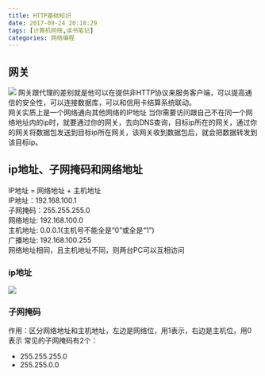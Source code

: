 ```yaml
---
title: HTTP基础知识
date: 2017-09-24 20:18:29  
tags: [计算机网络,读书笔记]  
categories: 网络编程
---
```

## 网关
![](http://owu391pls.bkt.clouddn.com/tjHttp1.png)
网关跟代理的差别就是他可以在提供非HTTP协议来服务客户端，可以提高通信的安全性，可以连接数据库，可以和信用卡结算系统联动。  
网关实质上是一个网络通向其他网络的IP地址
当你需要访问跟自己不在同一个网络地址内的ip时，就要通过你的网关，去向DNS查询，目标ip所在的网关，通过你的网关将数据包发送到目标ip所在网关，该网关收到数据包后，就会把数据转发到该目标ip。

## ip地址、子网掩码和网络地址
IP地址 = 网络地址 + 主机地址  
IP地址：192.168.100.1  
子网掩码：255.255.255.0  
网络地址: 192.168.100.0   
主机地址: 0.0.0.1(主机号不能全是“0”或全是“1”)  
广播地址: 192.168.100.255   
网络地址相同，且主机地址不同，则两台PC可以互相访问

### ip地址
![](http://owu391pls.bkt.clouddn.com/ip.png)

### 子网掩码
作用：区分网络地址和主机地址，左边是网络位，用1表示，右边是主机位，用0表示
常见的子网掩码有2个：  
- 255.255.255.0
- 255.255.0.0
